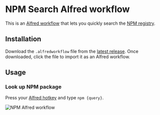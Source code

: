 # NPM Search Alfred workflow

This is an [Alfred workflow](https://www.alfredapp.com/workflows/) that lets you quickly search the [NPM registry](https://www.npmjs.com/).

## Installation
Download the `.alfredworkflow` file from the [latest release](https://github.com/sajadtorkamani/npm-search-alfred-workflow/releases). Once downloaded, click the file to import it as an Alfred workflow.

## Usage

### Look up NPM package

Press your [Alfred hotkey](https://www.alfredapp.com/help/workflows/triggers/hotkey/) and type `npm {query}`.

![NPM Alfred workflow](https://github.com/user-attachments/assets/db780504-d34c-4559-a4f7-38d9da3e2999)
